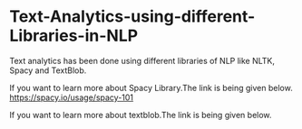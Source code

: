 # Text-Analytics-using-different-Libraries-in-NLP
Text analytics has been done using different libraries of NLP like NLTK, Spacy and TextBlob.

If you want to learn more about Spacy Library.The link is being given below.
https://spacy.io/usage/spacy-101

If you want to learn more about textblob.The link is being given below.
